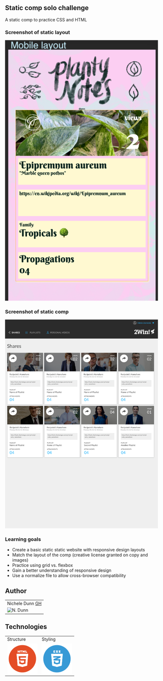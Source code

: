 ## Static comp solo challenge
A static comp to practice CSS and HTML

### Screenshot of static layout
![screenshot layout](./assets/screenshot1.png)

### Screenshot of static comp
![screenshot org](./assets/compLayout.jpeg)

### Learning goals
* Create a basic static static website with responsive design layouts
* Match the layout of the comp (creative license granted on copy and images)
* Practice using grid vs. flexbox
* Gain a better understanding of responsive design
* Use a normalize file to allow cross-browser compatibility

## Author
<table>
    <tr>
        <td> Nichele Dunn <a href="https://github.com/nichelicorn">GH</td>
    </tr>
    </tr>
        <td><img src="https://avatars.githubusercontent.com/u/63027000?v=4" alt="N. Dunn" width="125" height="auto" /></td>
    </tr>
</table>

## Technologies
<table>
    <tr>
        <td>Structure</td>
        <td>Styling</td>
    </tr>
    </tr>
        <td><img src="./assets/html-logo.png" alt="html" width="100" height="auto" /></td>
        <td><img src="./assets/css-logo.png" alt="css" width="100" height="auto" /></td>
    </tr>
</table>
